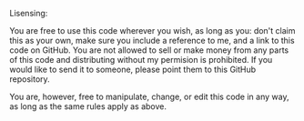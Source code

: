 Lisensing:

You are free to use this code wherever you wish, as long as you: don't claim this as your own, make sure you include a reference to me, and a link to this code on GitHub. You are not allowed to sell or make money from any parts of this code and distributing without my permision is prohibited. If you would like to send it to someone, please point them to this GitHub repository.

You are, however, free to manipulate, change, or edit this code in any way, as long as the same rules apply as above.